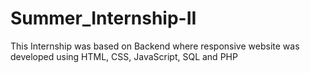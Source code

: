 # Summer_Internship-II
This Internship was based on Backend where responsive website was developed using HTML, CSS, JavaScript, SQL and PHP
